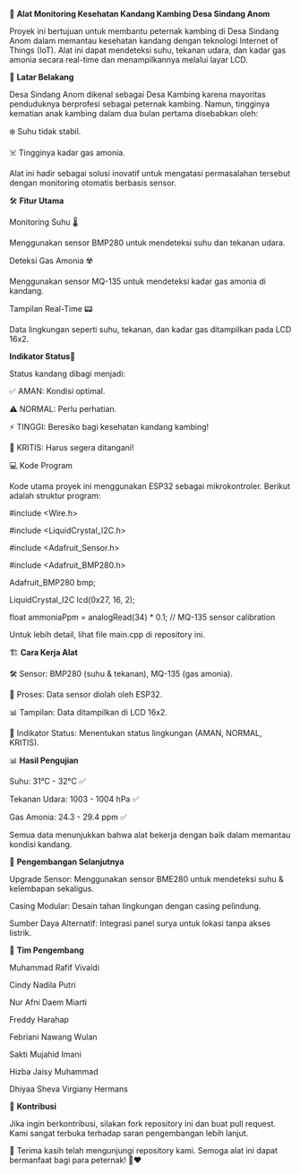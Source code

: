🐐 **Alat Monitoring Kesehatan Kandang Kambing Desa Sindang Anom**

Proyek ini bertujuan untuk membantu peternak kambing di Desa Sindang Anom dalam memantau kesehatan kandang dengan teknologi Internet of Things (IoT). Alat ini dapat mendeteksi suhu, tekanan udara, dan kadar gas amonia secara real-time dan menampilkannya melalui layar LCD.

🎯 **Latar Belakang**

Desa Sindang Anom dikenal sebagai Desa Kambing karena mayoritas penduduknya berprofesi sebagai peternak kambing. Namun, tingginya kematian anak kambing dalam dua bulan pertama disebabkan oleh:

❄️ Suhu tidak stabil.

☠️ Tingginya kadar gas amonia.

Alat ini hadir sebagai solusi inovatif untuk mengatasi permasalahan tersebut dengan monitoring otomatis berbasis sensor.

🛠️ **Fitur Utama**

Monitoring Suhu 🌡️

Menggunakan sensor BMP280 untuk mendeteksi suhu dan tekanan udara.

Deteksi Gas Amonia ☢️

Menggunakan sensor MQ-135 untuk mendeteksi kadar gas amonia di kandang.

Tampilan Real-Time 📟

Data lingkungan seperti suhu, tekanan, dan kadar gas ditampilkan pada LCD 16x2.

**Indikator Status**🚦

Status kandang dibagi menjadi:

✅ AMAN: Kondisi optimal.

⚠️ NORMAL: Perlu perhatian.

⚡ TINGGI: Beresiko bagi kesehatan kandang kambing!

🛑 KRITIS: Harus segera ditangani!


💻 Kode Program

Kode utama proyek ini menggunakan ESP32 sebagai mikrokontroler. Berikut adalah struktur program:


#include <Wire.h>

#include <LiquidCrystal_I2C.h>

#include <Adafruit_Sensor.h>

#include <Adafruit_BMP280.h>

Adafruit_BMP280 bmp;  

LiquidCrystal_I2C lcd(0x27, 16, 2);

float ammoniaPpm = analogRead(34) * 0.1;  // MQ-135 sensor calibration

Untuk lebih detail, lihat file main.cpp di repository ini.


🏗️ **Cara Kerja Alat**

🛠️ Sensor: BMP280 (suhu & tekanan), MQ-135 (gas amonia).

🔄 Proses: Data sensor diolah oleh ESP32.

📊 Tampilan: Data ditampilkan di LCD 16x2.

🚦 Indikator Status: Menentukan status lingkungan (AMAN, NORMAL, KRITIS).


📊 **Hasil Pengujian**

Suhu: 31°C - 32°C ✅

Tekanan Udara: 1003 - 1004 hPa ✅

Gas Amonia: 24.3 - 29.4 ppm ✅

Semua data menunjukkan bahwa alat bekerja dengan baik dalam memantau kondisi kandang.


🚀 **Pengembangan Selanjutnya**

Upgrade Sensor: Menggunakan sensor BME280 untuk mendeteksi suhu & kelembapan sekaligus.

Casing Modular: Desain tahan lingkungan dengan casing pelindung.

Sumber Daya Alternatif: Integrasi panel surya untuk lokasi tanpa akses listrik.


👥 **Tim Pengembang**

Muhammad Rafif Vivaldi

Cindy Nadila Putri

Nur Afni Daem Miarti

Freddy Harahap

Febriani Nawang Wulan

Sakti Mujahid Imani

Hizba Jaisy Muhammad

Dhiyaa Sheva Virgiany Hermans


🤝 **Kontribusi**

Jika ingin berkontribusi, silakan fork repository ini dan buat pull request. Kami sangat terbuka terhadap saran pengembangan lebih lanjut.

🎉 Terima kasih telah mengunjungi repository kami. Semoga alat ini dapat bermanfaat bagi para peternak! 🐐❤️
